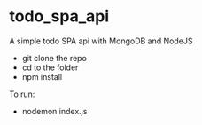 # todo_spa_api
A simple todo SPA api with MongoDB and NodeJS

- git clone the repo
- cd to the folder
- npm install

To run:
- nodemon index.js



